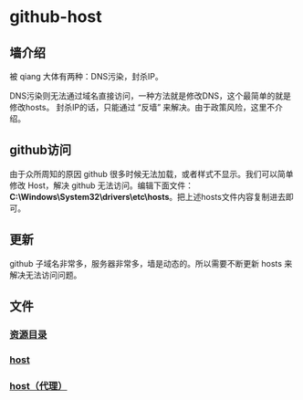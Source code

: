 # github-host

## 墙介绍

被 qiang 大体有两种：DNS污染，封杀IP。 

DNS污染则无法通过域名直接访问，一种方法就是修改DNS，这个最简单的就是修改hosts。 封杀IP的话，只能通过 “反墙” 来解决。由于政策风险，这里不介绍。 

## github访问

由于众所周知的原因 github 很多时候无法加载，或者样式不显示。我们可以简单修改 Host，解决 github 无法访问。编辑下面文件：
**C:\Windows\System32\drivers\etc\hosts**。把上述hosts文件内容复制进去即可。


## 更新

github 子域名非常多，服务器非常多，墙是动态的。所以需要不断更新 hosts 来解决无法访问问题。

## 文件
### [资源目录](https://github.com/HDYOU/domain-host/tree/auto_data)
### [host](https://raw.githubusercontent.com/HDYOU/domain-host/auto_data/hosts)
### [host（代理）](https://mirror.ghproxy.com/https://raw.githubusercontent.com/HDYOU/domain-host/auto_data/hosts)



